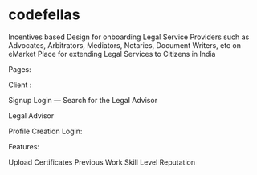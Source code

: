 # codefellas

Incentives based Design for onboarding Legal Service Providers such as Advocates, Arbitrators, Mediators, Notaries, Document Writers, etc on eMarket Place for extending Legal Services to Citizens in India

Pages:

Client :

Signup
Login  — Search for the Legal Advisor

Legal Advisor

Profile Creation
Login:


Features:

Upload Certificates
Previous Work
Skill Level
Reputation 


